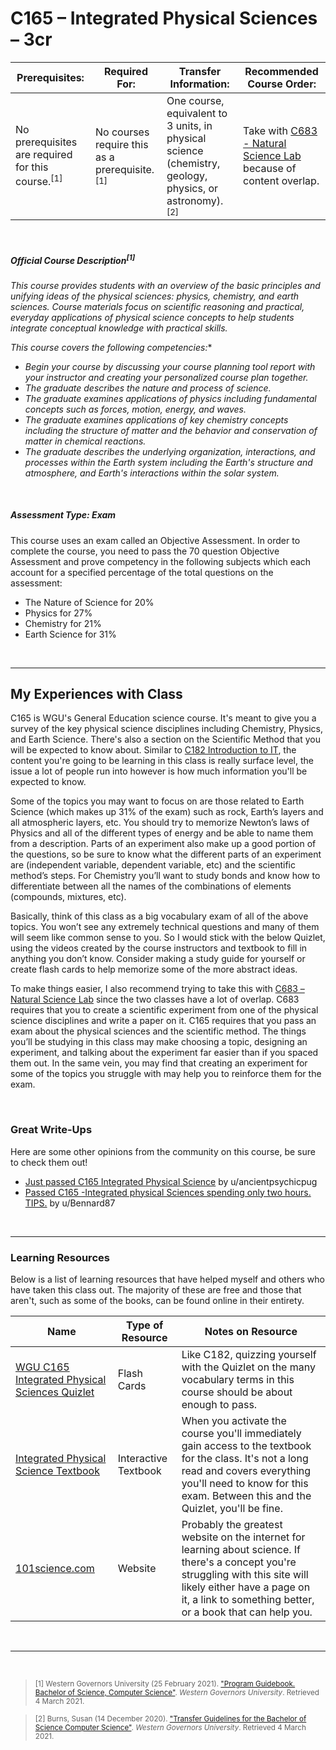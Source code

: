 # C165 – Integrated Physical Sciences – 3cr
| Prerequisites: | Required For: | Transfer Information: | Recommended Course Order: |
| -------------------- | ------------------- | ----------------- | ----------------- |
| No prerequisites are required for this course.<sup>[1]</sup> | No courses require this as a prerequisite.<sup>[1]</sup> | One course, equivalent to 3 units, in physical science (chemistry, geology, physics, or astronomy).<sup>[2]</sup> | Take with [C683 - Natural Science Lab](C683.md) because of content overlap. |

<br />

##### Official Course Description<sup>[1]</sup>
*This course provides students with an overview of the basic principles and unifying ideas of the physical sciences: physics, chemistry, and earth sciences. Course materials focus on scientific reasoning and practical, everyday applications of physical science concepts to help students integrate conceptual knowledge with practical skills.* 

*This course covers the following competencies:**
- *Begin your course by discussing your course planning tool report with your instructor and creating your personalized course plan together.* 
- *The graduate describes the nature and process of science.*
- *The graduate examines applications of physics including fundamental concepts such as forces, motion, energy, and waves.*
- *The graduate examines applications of key chemistry concepts including the structure of matter and the behavior and conservation of matter in chemical reactions.*
- *The graduate describes the underlying organization, interactions, and processes within the Earth system including the Earth's structure and atmosphere, and Earth's interactions within the solar system.*

<br />

##### Assessment Type: Exam
This course uses an exam called an Objective Assessment. In order to complete the course, you need to pass the 70 question Objective Assessment and prove competency in the following subjects which each account for a specified percentage of the total questions on the assessment:
- The Nature of Science for 20%
- Physics for 27% 
- Chemistry for 21% 
- Earth Science for 31%


<br />

----


## My Experiences with Class
C165 is WGU's General Education science course. It's meant to give you a survey of the key physical science disciplines including Chemistry, Physics, and Earth Science. There's also a section on the Scientific Method that you will be expected to know about. Similar to [C182 Introduction to IT](C182.md), the content you're going to be learning in this class is really surface level, the issue a lot of people run into however is how much information you'll be expected to know.


Some of the topics you may want to focus on are those related to Earth Science (which makes up 31% of the exam) such as rock, Earth’s layers and all atmospheric layers, etc. You should try to memorize Newton’s laws of Physics and all of the different types of energy and be able to name them from a description. Parts of an experiment also make up a good portion of the questions, so be sure to know what the different parts of an experiment are (independent variable, dependent variable, etc) and the scientific method’s steps. For Chemistry you’ll want to study bonds and know how to differentiate between all the names of the combinations of elements (compounds, mixtures, etc).


Basically, think of this class as a big vocabulary exam of all of the above topics. You won’t see any extremely technical questions and many of them will seem like common sense to you. So I would stick with the below Quizlet, using the videos created by the course instructors and textbook to fill in anything you don’t know. Consider making a study guide for yourself or create flash cards to help memorize some of the more abstract ideas.


To make things easier, I also recommend trying to take this with [C683 – Natural Science Lab](C683.md) since the two classes have a lot of overlap. C683 requires that you to create a scientific experiment from one of the physical science disciplines and write a paper on it. C165 requires that you pass an exam about the physical sciences and the scientific method. The things you’ll be studying in this class may make choosing a topic, designing an experiment, and talking about the experiment far easier than if you spaced them out. In the same vein, you may find that creating an experiment for some of the topics you struggle with may help you to reinforce them for the exam.




<br />

### Great Write-Ups
Here are some other opinions from the community on this course, be sure to check them out!

-  [Just passed C165 Integrated Physical Science](https://www.reddit.com/r/WGU/comments/8024n2/just_passed_c165_integrated_physical_science/) by u/ancientpsychicpug 
-  [Passed C165 -Integrated physical Sciences spending only two hours. TIPS.](https://www.reddit.com/r/WGU/comments/joinob/passed_c165_integrated_physical_sciences_spending/) by u/Bennard87 



<br />



----

### Learning Resources
Below is a list of learning resources that have helped myself and others who have taken this class out. The majority of these are free and those that aren't, such as some of the books, can be found online in their entirety.

| Name | Type of Resource | Notes on Resource |
| ---- |  ----------------- | ----------------- |
| [WGU C165 Integrated Physical Sciences Quizlet](https://quizlet.com/213070013/wgu-c165-integrated-physical-sciences-flash-cards/) | Flash Cards | Like C182, quizzing yourself with the Quizlet on the many vocabulary terms in this course should be about enough to pass. | 
| [Integrated Physical Science Textbook](https://wgu-nx.acrobatiq.com) | Interactive Textbook | When you activate the course you'll immediately gain access to the textbook for the class. It's not a long read and covers everything you'll need to know for this exam. Between this and the Quizlet, you'll be fine. |  
| [101science.com](http://101science.com/) | Website | Probably the greatest website on the internet for learning about science. If there's a concept you're struggling with this site will likely either have a page on it, a link to something better, or a book that can help you. | 



<br />

----
 
<br />

> <sub>[1] Western Governors University (25 February 2021). ["Program Guidebook. Bachelor of Science, Computer Science"](https://www.wgu.edu/content/dam/western-governors/documents/programguides/2017-guides/it/BSCS.pdf). *Western Governors University*. Retrieved 4 March 2021.</sub>

> <sub>[2] Burns, Susan (14 December 2020). ["Transfer Guidelines for the Bachelor of Science Computer Science"](https://partners.wgu.edu/Pages/BSCS.aspx). *Western Governors University*. Retrieved 4 March 2021.</sub>

